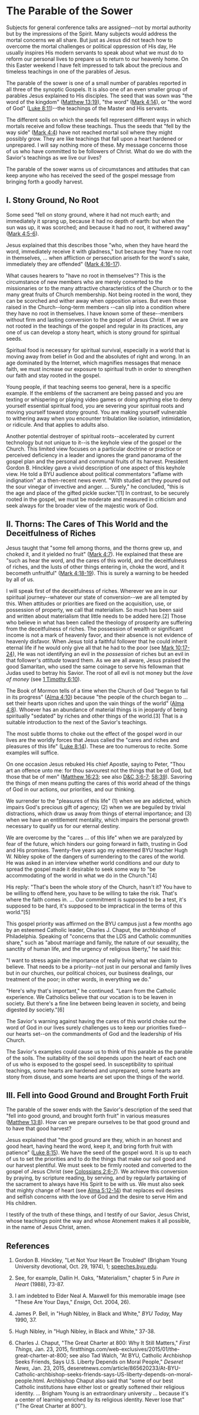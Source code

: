 # The Parable of the Sower

Subjects for general conference talks are assigned--not by mortal authority
but by the impressions of the Spirit. Many subjects would address the mortal
concerns we all share. But just as Jesus did not teach how to overcome the
mortal challenges or political oppression of His day, He usually inspires His
modern servants to speak about what we must do to reform our personal lives to
prepare us to return to our heavenly home. On this Easter weekend I have felt
impressed to talk about the precious and timeless teachings in one of the
parables of Jesus.

The parable of the sower is one of a small number of parables reported in all
three of the synoptic Gospels. It is also one of an even smaller group of
parables Jesus explained to His disciples. The seed that was sown was "the
word of the kingdom" ([Matthew 13:19](/scriptures/nt/matt/13.19?lang=eng#18)),
"the word" ([Mark 4:14](/scriptures/nt/mark/4.14?lang=eng#13)), or "the word
of God" ([Luke 8:11](/scriptures/nt/luke/8.11?lang=eng#10))--the teachings of
the Master and His servants.

The different soils on which the seeds fell represent different ways in which
mortals receive and follow these teachings. Thus the seeds that "fell by the
way side" ([Mark 4:4](/scriptures/nt/mark/4.4?lang=eng#3)) have not reached
mortal soil where they might possibly grow. They are like teachings that fall
upon a heart hardened or unprepared. I will say nothing more of these. My
message concerns those of us who have committed to be followers of Christ.
What do we do with the Savior's teachings as we live our lives?

The parable of the sower warns us of circumstances and attitudes that can keep
anyone who has received the seed of the gospel message from bringing forth a
goodly harvest.

## I. Stony Ground, No Root

Some seed "fell on stony ground, where it had not much earth; and immediately
it sprang up, because it had no depth of earth: but when the sun was up, it
was scorched; and because it had no root, it withered away" ([Mark
4:5-6](/scriptures/nt/mark/4.5-6?lang=eng#4)).

Jesus explained that this describes those "who, when they have heard the word,
immediately receive it with gladness," but because they "have no root in
themselves, ... when affliction or persecution ariseth for the word's sake,
immediately they are offended" ([Mark
4:16-17](/scriptures/nt/mark/4.16-17?lang=eng#15)).

What causes hearers to "have no root in themselves"? This is the circumstance
of new members who are merely converted to the missionaries or to the many
attractive characteristics of the Church or to the many great fruits of Church
membership. Not being rooted in the word, they can be scorched and wither away
when opposition arises. But even those raised in the Church--long-term members
--can slip into a condition where they have no root in themselves. I have
known some of these--members without firm and lasting conversion to the gospel
of Jesus Christ. If we are not rooted in the teachings of the gospel and
regular in its practices, any one of us can develop a stony heart, which is
stony ground for spiritual seeds.

Spiritual food is necessary for spiritual survival, especially in a world that
is moving away from belief in God and the absolutes of right and wrong. In an
age dominated by the Internet, which magnifies messages that menace faith, we
must increase our exposure to spiritual truth in order to strengthen our faith
and stay rooted in the gospel.

Young people, if that teaching seems too general, here is a specific example.
If the emblems of the sacrament are being passed and you are texting or
whispering or playing video games or doing anything else to deny yourself
essential spiritual food, you are severing your spiritual roots and moving
yourself toward stony ground. You are making yourself vulnerable to withering
away when you encounter tribulation like isolation, intimidation, or ridicule.
And that applies to adults also.

Another potential destroyer of spiritual roots--accelerated by current
technology but not unique to it--is the keyhole view of the gospel or the
Church. This limited view focuses on a particular doctrine or practice or
perceived deficiency in a leader and ignores the grand panorama of the gospel
plan and the personal and communal fruits of its harvest. President Gordon B.
Hinckley gave a vivid description of one aspect of this keyhole view. He told
a BYU audience about political commentators "aflame with indignation" at a
then-recent news event. "With studied art they poured out the sour vinegar of
invective and anger. ... Surely," he concluded, "this is the age and place of
the gifted pickle sucker."[1] In contrast, to be securely rooted in the
gospel, we must be moderate and measured in criticism and seek always for the
broader view of the majestic work of God.

## II. Thorns: The Cares of This World and the Deceitfulness of Riches

Jesus taught that "some fell among thorns, and the thorns grew up, and choked
it, and it yielded no fruit" ([Mark 4:7](/scriptures/nt/mark/4.7?lang=eng#6)).
He explained that these are "such as hear the word, and the cares of this
world, and the deceitfulness of riches, and the lusts of other things entering
in, choke the word, and it becometh unfruitful" ([Mark
4:18-19](/scriptures/nt/mark/4.18-19?lang=eng#17)). This is surely a warning
to be heeded by all of us.

I will speak first of the deceitfulness of riches. Wherever we are in our
spiritual journey--whatever our state of conversion--we are all tempted by
this. When attitudes or priorities are fixed on the acquisition, use, or
possession of property, we call that materialism. So much has been said and
written about materialism that little needs to be added here.[2] Those who
believe in what has been called the theology of prosperity are suffering from
the deceitfulness of riches. The possession of wealth or significant income is
not a mark of heavenly favor, and their absence is not evidence of heavenly
disfavor. When Jesus told a faithful follower that he could inherit eternal
life if he would only give all that he had to the poor (see [Mark
10:17-24](/scriptures/nt/mark/10.17-24?lang=eng#16)), He was not identifying
an evil in the _possession_ of riches but an evil in that follower's
_attitude_ toward them. As we are all aware, Jesus praised the good Samaritan,
who used the same coinage to serve his fellowman that Judas used to betray his
Savior. The root of all evil is not money but the _love of money_ (see [1
Timothy 6:10](/scriptures/nt/1-tim/6.10?lang=eng#9)).

The Book of Mormon tells of a time when the Church of God "began to fail in
its progress" ([Alma 4:10](/scriptures/bofm/alma/4.10?lang=eng#9)) because
"the people of the church began to ... set their hearts upon riches and upon the
vain things of the world" ([Alma 4:8](/scriptures/bofm/alma/4.8?lang=eng#7)).
Whoever has an abundance of material things is in jeopardy of being
spiritually "sedated" by riches and other things of the world.[3] That is a
suitable introduction to the next of the Savior's teachings.

The most subtle thorns to choke out the effect of the gospel word in our lives
are the worldly forces that Jesus called the "cares and riches and pleasures
of this life" ([Luke 8:14](/scriptures/nt/luke/8.14?lang=eng#13)). These are
too numerous to recite. Some examples will suffice.

On one occasion Jesus rebuked His chief Apostle, saying to Peter, "Thou art an
offence unto me: for thou savourest not the things that be of God, but those
that be of men" ([Matthew 16:23](/scriptures/nt/matt/16.23?lang=eng#22); see
also [D&amp;C 3:6-7](/scriptures/dc-testament/dc/3.6-7?lang=eng#5);
[58:39](/scriptures/dc-testament/dc/58.39?lang=eng#38)). Savoring the things
of men means putting the cares of this world ahead of the things of God in our
actions, our priorities, and our thinking.

We surrender to the "pleasures of this life" (1) when we are addicted, which
impairs God's precious gift of agency; (2) when we are beguiled by trivial
distractions, which draw us away from things of eternal importance; and (3)
when we have an entitlement mentality, which impairs the personal growth
necessary to qualify us for our eternal destiny.

We are overcome by the "cares ... of this life" when we are paralyzed by fear of
the future, which hinders our going forward in faith, trusting in God and His
promises. Twenty-five years ago my esteemed BYU teacher Hugh W. Nibley spoke
of the dangers of surrendering to the cares of the world. He was asked in an
interview whether world conditions and our duty to spread the gospel made it
desirable to seek some way to "be accommodating of the world in what we do in
the Church."[4]

His reply: "That's been the whole story of the Church, hasn't it? You have to
be willing to offend here, you have to be willing to take the risk. That's
where the faith comes in. ... Our commitment is supposed to be a test, it's
supposed to be hard, it's supposed to be impractical in the terms of this
world."[5]

This gospel priority was affirmed on the BYU campus just a few months ago by
an esteemed Catholic leader, Charles J. Chaput, the archbishop of
Philadelphia. Speaking of "concerns that the LDS and Catholic communities
share," such as "about marriage and family, the nature of our sexuality, the
sanctity of human life, and the urgency of religious liberty," he said this:

"I want to stress again the importance of really living what we claim to
believe. That needs to be a priority--not just in our personal and family
lives but in our churches, our political choices, our business dealings, our
treatment of the poor; in other words, in everything we do."

"Here's why that's important," he continued. "Learn from the Catholic
experience. We Catholics believe that our vocation is to be leaven in society.
But there's a fine line between being leaven _in_ society, and being digested
_by_ society."[6]

The Savior's warning against having the cares of this world choke out the word
of God in our lives surely challenges us to keep our priorities fixed--our
hearts set--on the commandments of God and the leadership of His Church.

The Savior's examples could cause us to think of this parable as the parable
of the soils. The suitability of the soil depends upon the heart of each one
of us who is exposed to the gospel seed. In susceptibility to spiritual
teachings, some hearts are hardened and unprepared, some hearts are stony from
disuse, and some hearts are set upon the things of the world.

## III. Fell into Good Ground and Brought Forth Fruit

The parable of the sower ends with the Savior's description of the seed that
"fell into good ground, and brought forth fruit" in various measures ([Matthew
13:8](/scriptures/nt/matt/13.8?lang=eng#7)). How can we prepare ourselves to
be that good ground and to have that good harvest?

Jesus explained that "the good ground are they, which in an honest and good
heart, having heard the word, keep it, and bring forth fruit with patience"
([Luke 8:15](/scriptures/nt/luke/8.15?lang=eng#14)). We have the seed of the
gospel word. It is up to each of us to set the priorities and to do the things
that make our soil good and our harvest plentiful. We must seek to be firmly
rooted and converted to the gospel of Jesus Christ (see [Colossians
2:6-7](/scriptures/nt/col/2.6-7?lang=eng#5)). We achieve this conversion by
praying, by scripture reading, by serving, and by regularly partaking of the
sacrament to always have His Spirit to be with us. We must also seek that
mighty change of heart (see [Alma
5:12-14](/scriptures/bofm/alma/5.12-14?lang=eng#11)) that replaces evil
desires and selfish concerns with the love of God and the desire to serve Him
and His children.

I testify of the truth of these things, and I testify of our Savior, Jesus
Christ, whose teachings point the way and whose Atonement makes it all
possible, in the name of Jesus Christ, amen.

## References

  1. Gordon B. Hinckley, "Let Not Your Heart Be Troubled" (Brigham Young University devotional, Oct. 29, 1974), 1; [speeches.byu.edu](https://speeches.byu.edu/talks/gordon-b-hinckley_let-heart-troubled/?lang=eng).

  2. See, for example, Dallin H. Oaks, "Materialism," chapter 5 in _Pure in Heart_ (1988), 73-87.

  3. I am indebted to Elder Neal A. Maxwell for this memorable image (see "These Are Your Days," _Ensign,_ Oct. 2004, 26).

  4. James P. Bell, in "Hugh Nibley, in Black and White," _BYU Today,_ May 1990, 37.

  5. Hugh Nibley, in "Hugh Nibley, in Black and White," 37-38.

  6. Charles J. Chaput, "The Great Charter at 800: Why It Still Matters," _First Things,_ Jan. 23, 2015, firstthings.com/web-exclusives/2015/01/the-great-charter-at-800; see also Tad Walch, "At BYU, Catholic Archbishop Seeks Friends, Says U.S. Liberty Depends on Moral People," _Deseret News,_ Jan. 23, 2015, deseretnews.com/article/865620233/At-BYU-Catholic-archbishop-seeks-friends-says-US-liberty-depends-on-moral-people.html. Archbishop Chaput also said that "some of our best Catholic institutions have either lost or greatly softened their religious identity. ... Brigham Young is an extraordinary university ... because it's a center of learning enriched by its religious identity. Never lose that" ("The Great Charter at 800").

